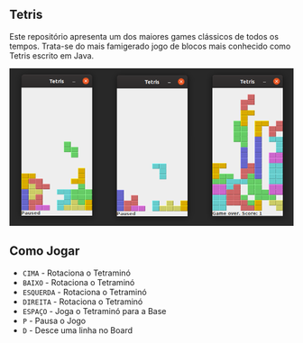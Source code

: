 ## Tetris
Este repositório apresenta um dos maiores games clássicos de todos os tempos. Trata-se do mais famigerado jogo de blocos mais conhecido como Tetris escrito em Java.

![Screenshots](https://raw.githubusercontent.com/eduardowgmendes/Tetris/master/images/tetris-screens.png)

## Como Jogar
* `CIMA` - Rotaciona o Tetraminó
* `BAIXO` - Rotaciona o Tetraminó
* `ESQUERDA` - Rotaciona o Tetraminó
* `DIREITA` - Rotaciona o Tetraminó
* `ESPAÇO` - Joga o Tetraminó para a Base
* `P` - Pausa o Jogo
* `D` - Desce uma linha no Board 
    
